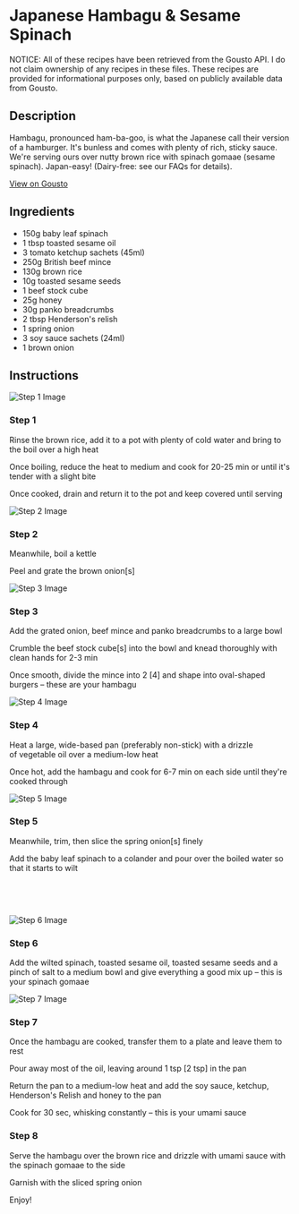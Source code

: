 # Japanese Hambagu & Sesame Spinach

NOTICE: All of these recipes have been retrieved from the Gousto API. I do not claim ownership of any recipes in these files. These recipes are provided for informational purposes only, based on publicly available data from Gousto.

## Description

Hambagu, pronounced ham-ba-goo, is what the Japanese call their version of a hamburger. It's bunless and comes with plenty of rich, sticky sauce. We're serving ours over nutty brown rice with spinach gomaae (sesame spinach). Japan-easy! (Dairy-free: see our FAQs for details).

[View on Gousto](https://www.gousto.co.uk/recipes/cookbook/japanese-hambagu-sesame-spinach)

## Ingredients

- 150g baby leaf spinach 
- 1 tbsp toasted sesame oil
- 3 tomato ketchup sachets (45ml)
- 250g British beef mince
- 130g brown rice 
- 10g toasted sesame seeds
- 1 beef stock cube
- 25g honey 
- 30g panko breadcrumbs
- 2 tbsp Henderson's relish
- 1 spring onion
- 3 soy sauce sachets (24ml)
- 1 brown onion

## Instructions

![Step 1 Image](https://production-media.gousto.co.uk/cms/recipe-step-image/1195.step-1-x200.jpg)

### Step 1

Rinse the brown rice, add it to a pot with plenty of cold water and bring to the boil over a high heat


Once boiling, reduce the heat to medium and cook for 20-25 min or until it's tender with a slight bite


Once cooked, drain and return it to the pot and keep covered until serving&nbsp;

![Step 2 Image](https://production-media.gousto.co.uk/cms/recipe-step-image/1195.step-2-x200.jpg)

### Step 2

Meanwhile, boil a kettle


Peel and grate the brown&nbsp;onion<span class="text-danger">[s]&nbsp;</span>

![Step 3 Image](https://production-media.gousto.co.uk/cms/recipe-step-image/1195.step-3-x200.jpg)

### Step 3

Add the grated onion, beef mince and panko breadcrumbs to a large bowl&nbsp;


Crumble the beef stock cube<span class="text-danger">[s]</span> into the bowl and knead thoroughly with clean hands for 2-3 min


Once smooth, divide the mince into 2 <span class="text-danger">[4]</span> and shape into oval-shaped burgers &ndash; these are your hambagu&nbsp;

![Step 4 Image](https://production-media.gousto.co.uk/cms/recipe-step-image/1195.step-4-x200.jpg)

### Step 4

Heat a large, wide-based pan (preferably non-stick) with a drizzle of&nbsp;vegetable oil&nbsp;over a medium-low heat


Once hot, add the hambagu and cook for 6-7 min on each side until they're cooked through

![Step 5 Image](https://production-media.gousto.co.uk/cms/recipe-step-image/1195.step-5-x200.jpg)

### Step 5

Meanwhile, trim, then slice the spring onion<span class="text-danger">[s]</span> finely


Add the baby&nbsp;leaf&nbsp;spinach&nbsp;to a colander and pour&nbsp;over&nbsp;the&nbsp;boiled water&nbsp;so that it starts to wilt


&nbsp;


&nbsp;

![Step 6 Image](https://production-media.gousto.co.uk/cms/recipe-step-image/1195.step-6-x200.jpg)

### Step 6

Add the wilted spinach, toasted&nbsp;sesame oil, toasted sesame seeds and a pinch of salt to a medium bowl and give everything a good mix up &ndash; this is your spinach gomaae

![Step 7 Image](https://production-media.gousto.co.uk/cms/recipe-step-image/1195.step-7-x200.jpg)

### Step 7

Once the hambagu are cooked, transfer them to a plate and leave them to rest


Pour away most of the oil, leaving around 1 tsp<span class="text-danger">&nbsp;[2 tsp]&nbsp;</span>in the pan


Return the pan to a medium-low heat and add the soy sauce, ketchup, Henderson's Relish and honey to the pan


Cook for 30 sec, whisking constantly&nbsp;&ndash; this is your umami sauce&nbsp;

### Step 8

Serve the hambagu over the brown rice and drizzle with umami sauce with the&nbsp;spinach gomaae to the side&nbsp;


Garnish with the sliced spring onion


Enjoy!

